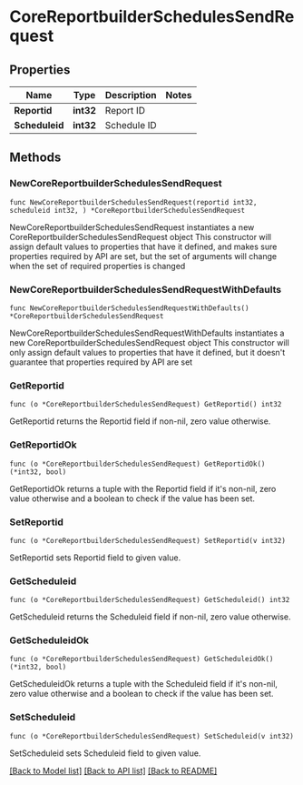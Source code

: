 # CoreReportbuilderSchedulesSendRequest

## Properties

Name | Type | Description | Notes
------------ | ------------- | ------------- | -------------
**Reportid** | **int32** | Report ID | 
**Scheduleid** | **int32** | Schedule ID | 

## Methods

### NewCoreReportbuilderSchedulesSendRequest

`func NewCoreReportbuilderSchedulesSendRequest(reportid int32, scheduleid int32, ) *CoreReportbuilderSchedulesSendRequest`

NewCoreReportbuilderSchedulesSendRequest instantiates a new CoreReportbuilderSchedulesSendRequest object
This constructor will assign default values to properties that have it defined,
and makes sure properties required by API are set, but the set of arguments
will change when the set of required properties is changed

### NewCoreReportbuilderSchedulesSendRequestWithDefaults

`func NewCoreReportbuilderSchedulesSendRequestWithDefaults() *CoreReportbuilderSchedulesSendRequest`

NewCoreReportbuilderSchedulesSendRequestWithDefaults instantiates a new CoreReportbuilderSchedulesSendRequest object
This constructor will only assign default values to properties that have it defined,
but it doesn't guarantee that properties required by API are set

### GetReportid

`func (o *CoreReportbuilderSchedulesSendRequest) GetReportid() int32`

GetReportid returns the Reportid field if non-nil, zero value otherwise.

### GetReportidOk

`func (o *CoreReportbuilderSchedulesSendRequest) GetReportidOk() (*int32, bool)`

GetReportidOk returns a tuple with the Reportid field if it's non-nil, zero value otherwise
and a boolean to check if the value has been set.

### SetReportid

`func (o *CoreReportbuilderSchedulesSendRequest) SetReportid(v int32)`

SetReportid sets Reportid field to given value.


### GetScheduleid

`func (o *CoreReportbuilderSchedulesSendRequest) GetScheduleid() int32`

GetScheduleid returns the Scheduleid field if non-nil, zero value otherwise.

### GetScheduleidOk

`func (o *CoreReportbuilderSchedulesSendRequest) GetScheduleidOk() (*int32, bool)`

GetScheduleidOk returns a tuple with the Scheduleid field if it's non-nil, zero value otherwise
and a boolean to check if the value has been set.

### SetScheduleid

`func (o *CoreReportbuilderSchedulesSendRequest) SetScheduleid(v int32)`

SetScheduleid sets Scheduleid field to given value.



[[Back to Model list]](../README.md#documentation-for-models) [[Back to API list]](../README.md#documentation-for-api-endpoints) [[Back to README]](../README.md)



